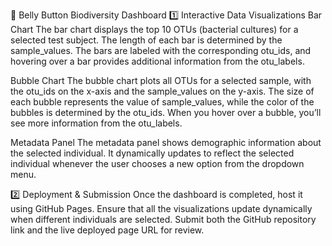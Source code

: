 🚀 Belly Button Biodiversity Dashboard
1️⃣ Interactive Data Visualizations
Bar Chart
The bar chart displays the top 10 OTUs (bacterial cultures) for a selected test subject. The length of each bar is determined by the sample_values. The bars are labeled with the corresponding otu_ids, and hovering over a bar provides additional information from the otu_labels.

Bubble Chart
The bubble chart plots all OTUs for a selected sample, with the otu_ids on the x-axis and the sample_values on the y-axis. The size of each bubble represents the value of sample_values, while the color of the bubbles is determined by the otu_ids. When you hover over a bubble, you’ll see more information from the otu_labels.

Metadata Panel
The metadata panel shows demographic information about the selected individual. It dynamically updates to reflect the selected individual whenever the user chooses a new option from the dropdown menu.

2️⃣ Deployment & Submission
Once the dashboard is completed, host it using GitHub Pages. Ensure that all the visualizations update dynamically when different individuals are selected. Submit both the GitHub repository link and the live deployed page URL for review.
